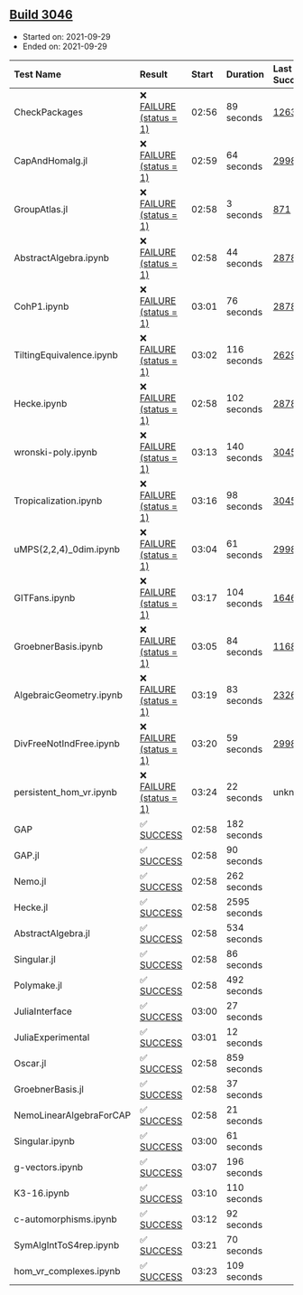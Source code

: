 ## [Build 3046](https://oscarci.mathematik.uni-kl.de/job/oscar-stable/3046/)

* Started on: 2021-09-29
* Ended on: 2021-09-29

| Test Name    | Result | Start | Duration | Last Success | First Failure |
|:-------------|:-------|:------|:---------|:-------------|:--------------|
| CheckPackages | ❌ [FAILURE (status = 1)](https://oscarci.mathematik.uni-kl.de/job/oscar-stable/3046/artifact/logs/build-3046/CheckPackages.log) | 02:56 | 89 seconds | [1263](https://oscarci.mathematik.uni-kl.de/job/oscar-stable/1263/) | [1264](https://oscarci.mathematik.uni-kl.de/job/oscar-stable/1264/) |
| CapAndHomalg.jl | ❌ [FAILURE (status = 1)](https://oscarci.mathematik.uni-kl.de/job/oscar-stable/3046/artifact/logs/build-3046/CapAndHomalg.jl.log) | 02:59 | 64 seconds | [2998](https://oscarci.mathematik.uni-kl.de/job/oscar-stable/2998/) | [2999](https://oscarci.mathematik.uni-kl.de/job/oscar-stable/2999/) |
| GroupAtlas.jl | ❌ [FAILURE (status = 1)](https://oscarci.mathematik.uni-kl.de/job/oscar-stable/3046/artifact/logs/build-3046/GroupAtlas.jl.log) | 02:58 | 3 seconds | [871](https://oscarci.mathematik.uni-kl.de/job/oscar-stable/871/) | [872](https://oscarci.mathematik.uni-kl.de/job/oscar-stable/872/) |
| AbstractAlgebra.ipynb | ❌ [FAILURE (status = 1)](https://oscarci.mathematik.uni-kl.de/job/oscar-stable/3046/artifact/logs/build-3046/AbstractAlgebra.ipynb.log) | 02:58 | 44 seconds | [2878](https://oscarci.mathematik.uni-kl.de/job/oscar-stable/2878/) | [2879](https://oscarci.mathematik.uni-kl.de/job/oscar-stable/2879/) |
| CohP1.ipynb | ❌ [FAILURE (status = 1)](https://oscarci.mathematik.uni-kl.de/job/oscar-stable/3046/artifact/logs/build-3046/CohP1.ipynb.log) | 03:01 | 76 seconds | [2878](https://oscarci.mathematik.uni-kl.de/job/oscar-stable/2878/) | [2879](https://oscarci.mathematik.uni-kl.de/job/oscar-stable/2879/) |
| TiltingEquivalence.ipynb | ❌ [FAILURE (status = 1)](https://oscarci.mathematik.uni-kl.de/job/oscar-stable/3046/artifact/logs/build-3046/TiltingEquivalence.ipynb.log) | 03:02 | 116 seconds | [2629](https://oscarci.mathematik.uni-kl.de/job/oscar-stable/2629/) | [2630](https://oscarci.mathematik.uni-kl.de/job/oscar-stable/2630/) |
| Hecke.ipynb | ❌ [FAILURE (status = 1)](https://oscarci.mathematik.uni-kl.de/job/oscar-stable/3046/artifact/logs/build-3046/Hecke.ipynb.log) | 02:58 | 102 seconds | [2878](https://oscarci.mathematik.uni-kl.de/job/oscar-stable/2878/) | [2879](https://oscarci.mathematik.uni-kl.de/job/oscar-stable/2879/) |
| wronski-poly.ipynb | ❌ [FAILURE (status = 1)](https://oscarci.mathematik.uni-kl.de/job/oscar-stable/3046/artifact/logs/build-3046/wronski-poly.ipynb.log) | 03:13 | 140 seconds | [3045](https://oscarci.mathematik.uni-kl.de/job/oscar-stable/3045/) | [3046](https://oscarci.mathematik.uni-kl.de/job/oscar-stable/3046/) |
| Tropicalization.ipynb | ❌ [FAILURE (status = 1)](https://oscarci.mathematik.uni-kl.de/job/oscar-stable/3046/artifact/logs/build-3046/Tropicalization.ipynb.log) | 03:16 | 98 seconds | [3045](https://oscarci.mathematik.uni-kl.de/job/oscar-stable/3045/) | [3046](https://oscarci.mathematik.uni-kl.de/job/oscar-stable/3046/) |
| uMPS(2,2,4)_0dim.ipynb | ❌ [FAILURE (status = 1)](https://oscarci.mathematik.uni-kl.de/job/oscar-stable/3046/artifact/logs/build-3046/uMPS-2-2-4-_0dim.ipynb.log) | 03:04 | 61 seconds | [2998](https://oscarci.mathematik.uni-kl.de/job/oscar-stable/2998/) | [2999](https://oscarci.mathematik.uni-kl.de/job/oscar-stable/2999/) |
| GITFans.ipynb | ❌ [FAILURE (status = 1)](https://oscarci.mathematik.uni-kl.de/job/oscar-stable/3046/artifact/logs/build-3046/GITFans.ipynb.log) | 03:17 | 104 seconds | [1646](https://oscarci.mathematik.uni-kl.de/job/oscar-stable/1646/) | [1647](https://oscarci.mathematik.uni-kl.de/job/oscar-stable/1647/) |
| GroebnerBasis.ipynb | ❌ [FAILURE (status = 1)](https://oscarci.mathematik.uni-kl.de/job/oscar-stable/3046/artifact/logs/build-3046/GroebnerBasis.ipynb.log) | 03:05 | 84 seconds | [1168](https://oscarci.mathematik.uni-kl.de/job/oscar-stable/1168/) | [1169](https://oscarci.mathematik.uni-kl.de/job/oscar-stable/1169/) |
| AlgebraicGeometry.ipynb | ❌ [FAILURE (status = 1)](https://oscarci.mathematik.uni-kl.de/job/oscar-stable/3046/artifact/logs/build-3046/AlgebraicGeometry.ipynb.log) | 03:19 | 83 seconds | [2326](https://oscarci.mathematik.uni-kl.de/job/oscar-stable/2326/) | [2327](https://oscarci.mathematik.uni-kl.de/job/oscar-stable/2327/) |
| DivFreeNotIndFree.ipynb | ❌ [FAILURE (status = 1)](https://oscarci.mathematik.uni-kl.de/job/oscar-stable/3046/artifact/logs/build-3046/DivFreeNotIndFree.ipynb.log) | 03:20 | 59 seconds | [2998](https://oscarci.mathematik.uni-kl.de/job/oscar-stable/2998/) | [2999](https://oscarci.mathematik.uni-kl.de/job/oscar-stable/2999/) |
| persistent_hom_vr.ipynb | ❌ [FAILURE (status = 1)](https://oscarci.mathematik.uni-kl.de/job/oscar-stable/3046/artifact/logs/build-3046/persistent_hom_vr.ipynb.log) | 03:24 | 22 seconds | unknown | unknown |
| GAP | ✅ [SUCCESS](https://oscarci.mathematik.uni-kl.de/job/oscar-stable/3046/artifact/logs/build-3046/GAP.log) | 02:58 | 182 seconds |  |  |
| GAP.jl | ✅ [SUCCESS](https://oscarci.mathematik.uni-kl.de/job/oscar-stable/3046/artifact/logs/build-3046/GAP.jl.log) | 02:58 | 90 seconds |  |  |
| Nemo.jl | ✅ [SUCCESS](https://oscarci.mathematik.uni-kl.de/job/oscar-stable/3046/artifact/logs/build-3046/Nemo.jl.log) | 02:58 | 262 seconds |  |  |
| Hecke.jl | ✅ [SUCCESS](https://oscarci.mathematik.uni-kl.de/job/oscar-stable/3046/artifact/logs/build-3046/Hecke.jl.log) | 02:58 | 2595 seconds |  |  |
| AbstractAlgebra.jl | ✅ [SUCCESS](https://oscarci.mathematik.uni-kl.de/job/oscar-stable/3046/artifact/logs/build-3046/AbstractAlgebra.jl.log) | 02:58 | 534 seconds |  |  |
| Singular.jl | ✅ [SUCCESS](https://oscarci.mathematik.uni-kl.de/job/oscar-stable/3046/artifact/logs/build-3046/Singular.jl.log) | 02:58 | 86 seconds |  |  |
| Polymake.jl | ✅ [SUCCESS](https://oscarci.mathematik.uni-kl.de/job/oscar-stable/3046/artifact/logs/build-3046/Polymake.jl.log) | 02:58 | 492 seconds |  |  |
| JuliaInterface | ✅ [SUCCESS](https://oscarci.mathematik.uni-kl.de/job/oscar-stable/3046/artifact/logs/build-3046/JuliaInterface.log) | 03:00 | 27 seconds |  |  |
| JuliaExperimental | ✅ [SUCCESS](https://oscarci.mathematik.uni-kl.de/job/oscar-stable/3046/artifact/logs/build-3046/JuliaExperimental.log) | 03:01 | 12 seconds |  |  |
| Oscar.jl | ✅ [SUCCESS](https://oscarci.mathematik.uni-kl.de/job/oscar-stable/3046/artifact/logs/build-3046/Oscar.jl.log) | 02:58 | 859 seconds |  |  |
| GroebnerBasis.jl | ✅ [SUCCESS](https://oscarci.mathematik.uni-kl.de/job/oscar-stable/3046/artifact/logs/build-3046/GroebnerBasis.jl.log) | 02:58 | 37 seconds |  |  |
| NemoLinearAlgebraForCAP | ✅ [SUCCESS](https://oscarci.mathematik.uni-kl.de/job/oscar-stable/3046/artifact/logs/build-3046/NemoLinearAlgebraForCAP.log) | 02:58 | 21 seconds |  |  |
| Singular.ipynb | ✅ [SUCCESS](https://oscarci.mathematik.uni-kl.de/job/oscar-stable/3046/artifact/logs/build-3046/Singular.ipynb.log) | 03:00 | 61 seconds |  |  |
| g-vectors.ipynb | ✅ [SUCCESS](https://oscarci.mathematik.uni-kl.de/job/oscar-stable/3046/artifact/logs/build-3046/g-vectors.ipynb.log) | 03:07 | 196 seconds |  |  |
| K3-16.ipynb | ✅ [SUCCESS](https://oscarci.mathematik.uni-kl.de/job/oscar-stable/3046/artifact/logs/build-3046/K3-16.ipynb.log) | 03:10 | 110 seconds |  |  |
| c-automorphisms.ipynb | ✅ [SUCCESS](https://oscarci.mathematik.uni-kl.de/job/oscar-stable/3046/artifact/logs/build-3046/c-automorphisms.ipynb.log) | 03:12 | 92 seconds |  |  |
| SymAlgIntToS4rep.ipynb | ✅ [SUCCESS](https://oscarci.mathematik.uni-kl.de/job/oscar-stable/3046/artifact/logs/build-3046/SymAlgIntToS4rep.ipynb.log) | 03:21 | 70 seconds |  |  |
| hom_vr_complexes.ipynb | ✅ [SUCCESS](https://oscarci.mathematik.uni-kl.de/job/oscar-stable/3046/artifact/logs/build-3046/hom_vr_complexes.ipynb.log) | 03:23 | 109 seconds |  |  |
